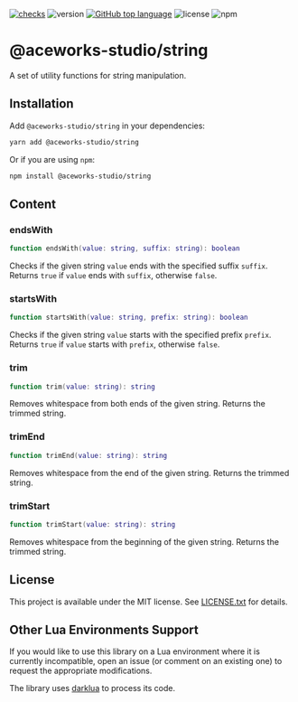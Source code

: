 [![checks](https://github.com/Aceworks-Studio/roblox-utils/actions/workflows/test.yml/badge.svg)](https://github.com/Aceworks-Studio/roblox-utils/actions/workflows/test.yml)
![version](https://img.shields.io/github/package-json/v/Aceworks-Studio/roblox-utils)
[![GitHub top language](https://img.shields.io/github/languages/top/Aceworks-Studio/roblox-utils)](https://github.com/luau-lang/luau)
![license](https://img.shields.io/npm/l/@aceworks-studio/string)
![npm](https://img.shields.io/npm/dt/@aceworks-studio/string)

# @aceworks-studio/string

A set of utility functions for string manipulation.

## Installation

Add `@aceworks-studio/string` in your dependencies:

```bash
yarn add @aceworks-studio/string
```

Or if you are using `npm`:

```bash
npm install @aceworks-studio/string
```

## Content

### endsWith

```lua
function endsWith(value: string, suffix: string): boolean
```

Checks if the given string `value` ends with the specified suffix `suffix`. Returns `true` if `value` ends with `suffix`, otherwise `false`.

### startsWith

```lua
function startsWith(value: string, prefix: string): boolean
```

Checks if the given string `value` starts with the specified prefix `prefix`. Returns `true` if `value` starts with `prefix`, otherwise `false`.

### trim

```lua
function trim(value: string): string
```

Removes whitespace from both ends of the given string. Returns the trimmed string.

### trimEnd

```lua
function trimEnd(value: string): string
```

Removes whitespace from the end of the given string. Returns the trimmed string.

### trimStart

```lua
function trimStart(value: string): string
```

Removes whitespace from the beginning of the given string. Returns the trimmed string.


## License

This project is available under the MIT license. See [LICENSE.txt](../../LICENSE.txt) for details.

## Other Lua Environments Support

If you would like to use this library on a Lua environment where it is currently incompatible, open an issue (or comment on an existing one) to request the appropriate modifications.

The library uses [darklua](https://github.com/seaofvoices/darklua) to process its code.
